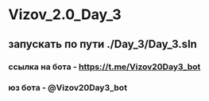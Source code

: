 # Vizov_2.0_Day_3
## запускать по пути ./Day_3/Day_3.sln
### ссылка на бота - https://t.me/Vizov20Day3_bot
### юз бота - @Vizov20Day3_bot
